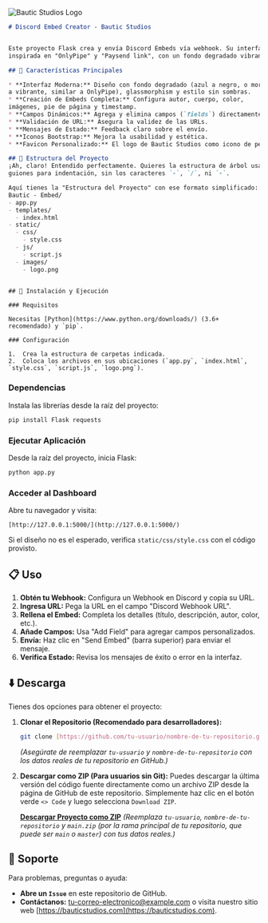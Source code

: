 ![Bautic Studios Logo](https://mir-s3-cdn-cf.behance.net/project_modules/max_632_webp/ca4ab0226866091.6835ef0b40165.png)
```markdown
# Discord Embed Creator - Bautic Studios


Este proyecto Flask crea y envía Discord Embeds vía webhook. Su interfaz es moderna y visualmente atractiva,
inspirada en "OnlyPipe" y "Paysend link", con un fondo degradado vibrante, glassmorphism sutil y sin sombras.

## 🌟 Características Principales

* **Interfaz Moderna:** Diseño con fondo degradado (azul a negro, o morado oscuro
a vibrante, similar a OnlyPipe), glassmorphism y estilo sin sombras.
* **Creación de Embeds Completa:** Configura autor, cuerpo, color,
imágenes, pie de página y timestamp.
* **Campos Dinámicos:** Agrega y elimina campos (`fields`) directamente desde la interfaz.
* **Validación de URL:** Asegura la validez de las URLs.
* **Mensajes de Estado:** Feedback claro sobre el envío.
* **Iconos Bootstrap:** Mejora la usabilidad y estética.
* **Favicon Personalizado:** El logo de Bautic Studios como icono de pestaña.

## 📂 Estructura del Proyecto
¡Ah, claro! Entendido perfectamente. Quieres la estructura de árbol usando solo
guiones para indentación, sin los caracteres `-`, `/`, ni `-`.

Aquí tienes la "Estructura del Proyecto" con ese formato simplificado:
Bautic - Embed/
- app.py
- templates/
  - index.html
- static/
  - css/
    - style.css
  - js/
    - script.js
  - images/
    - logo.png

```

````

## 🚀 Instalación y Ejecución

### Requisitos

Necesitas [Python](https://www.python.org/downloads/) (3.6+ recomendado) y `pip`.

### Configuración

1.  Crea la estructura de carpetas indicada.
2.  Coloca los archivos en sus ubicaciones (`app.py`, `index.html`, `style.css`, `script.js`, `logo.png`).

````
### Dependencias

Instala las librerías desde la raíz del proyecto:

```bash
pip install Flask requests
```
### Ejecutar Aplicación

Desde la raíz del proyecto, inicia Flask:

```bash
python app.py
```

### Acceder al Dashboard

Abre tu navegador y visita:

```
[http://127.0.0.1:5000/](http://127.0.0.1:5000/)
```

Si el diseño no es el esperado, verifica `static/css/style.css` con el código provisto.

## 📋 Uso

1.  **Obtén tu Webhook:** Configura un Webhook en Discord y copia su URL.
2.  **Ingresa URL:** Pega la URL en el campo "Discord Webhook URL".
3.  **Rellena el Embed:** Completa los detalles (título, descripción, autor, color, etc.).
4.  **Añade Campos:** Usa "Add Field" para agregar campos personalizados.
5.  **Envía:** Haz clic en "Send Embed" (barra superior) para enviar el mensaje.
6.  **Verifica Estado:** Revisa los mensajes de éxito o error en la interfaz.

## ⬇️ Descarga

Tienes dos opciones para obtener el proyecto:

1.  **Clonar el Repositorio (Recomendado para desarrolladores):**

    ```bash
    git clone [https://github.com/tu-usuario/nombre-de-tu-repositorio.git](https://github.com/tu-usuario/nombre-de-tu-repositorio.git)
    ```

    *(Asegúrate de reemplazar `tu-usuario` y `nombre-de-tu-repositorio` con los datos reales de tu repositorio en GitHub.)*

2.  **Descargar como ZIP (Para usuarios sin Git):**
    Puedes descargar la última versión del código fuente directamente como un archivo ZIP desde la página de GitHub de este repositorio. Simplemente haz clic en el botón verde `<> Code` y luego selecciona `Download ZIP`.

    [**Descargar Proyecto como ZIP**](https://www.google.com/search?q=https://github.com/tu-usuario/nombre-de-tu-repositorio/archive/refs/heads/main.zip)
    *(Reemplaza `tu-usuario`, `nombre-de-tu-repositorio` y `main.zip` (por la rama principal de tu repositorio, que puede ser `main` o `master`) con tus datos reales.)*

## 🤝 Soporte

Para problemas, preguntas o ayuda:

  * **Abre un `Issue`** en este repositorio de GitHub.
  * **Contáctanos:** [tu-correo-electronico@example.com](mailto:tu-correo-electronico@example.com) o visita nuestro sitio web [https://bauticstudios.com](https://bauticstudios.com).

<!-- end list -->

```
```

